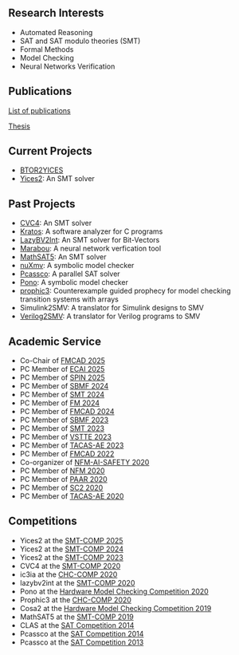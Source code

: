 
## Research Interests
* Automated Reasoning
* SAT and SAT modulo theories (SMT)
* Formal Methods
* Model Checking
* Neural Networks Verification


## Publications
[List of publications](https://ahmed-irfan.github.io/publications)

[Thesis](https://ahmed-irfan.github.io/thesis)


## Current Projects

* [BTOR2YICES](https://github.com/ahmed-irfan/btor2yices)
* [Yices2](https://yices.csl.sri.com): An SMT solver


## Past Projects

* [CVC4](https://cvc4.github.io/): An SMT solver
* [Kratos](https://es.fbk.eu/tools/kratos): A software analyzer for C programs
* [LazyBV2Int](https://github.com/yoni206/lazybv2int): An SMT solver for Bit-Vectors
* [Marabou](https://github.com/NeuralNetworkVerification/Marabou): A neural network verfication tool
* [MathSAT5](https://mathsat.fbk.eu/): An SMT solver
* [nuXmv](https://nuxmv.fbk.eu/): A symbolic model checker
* [Pcassco](http://tools.computational-logic.org/content/riss.php): A parallel SAT solver
* [Pono](https://github.com/upscale-project/pono): A symbolic model checker
* [prophic3](https://github.com/makaimann/prophic3): Counterexample guided prophecy for model checking transition systems with arrays
* Simulink2SMV: A translator for Simulink designs to SMV
* [Verilog2SMV](https://es.fbk.eu/tools/verilog2smv): A translator for Verilog programs to SMV


## Academic Service

* Co-Chair of [FMCAD 2025](https://fmcad.forsyte.at/FMCAD25/)
* PC Member of [ECAI 2025](https://ecai2025.org)
* PC Member of [SPIN 2025](https://spin-web.github.io/SPIN2025/)
* PC Member of [SBMF 2024](http://sbmf24.ifes.edu.br)
* PC Member of [SMT 2024](http://smt-workshop.cs.uiowa.edu/2024/index.shtml)
* PC Member of [FM 2024](https://www.fm24.polimi.it)
* PC Member of [FMCAD 2024](https://fmcad.org/FMCAD24/)
* PC Member of [SBMF 2023](https://sbmf23.ufam.edu.br)
* PC Member of [SMT 2023](https://smt-workshop.cs.uiowa.edu/2023/index.shtml)
* PC Member of [VSTTE 2023](https://homepage.cs.uiowa.edu/~ajreynol/VSTTE2023/)
* PC Member of [TACAS-AE 2023](https://tacas.info/artifacts-23.php)
* PC Member of [FMCAD 2022](https://fmcad.org/FMCAD22/)
* Co-organizer of [NFM-AI-SAFETY 2020](https://sites.google.com/stanford.edu/nfm-ai-safety-20/)
* PC Member of [NFM 2020](https://ti.arc.nasa.gov/events/nfm-2020/)
* PC Member of [PAAR 2020](http://paar2020.gforge.inria.fr/)
* PC Member of [SC2 2020](http://www.sc-square.org/CSA/workshop5.html)
* PC Member of [TACAS-AE 2020](https://www.etaps.org/2020/tacas)


## Competitions

* Yices2 at the [SMT-COMP 2025](https://smt-comp.github.io/2025/)
* Yices2 at the [SMT-COMP 2024](https://smt-comp.github.io/2024/)
* Yices2 at the [SMT-COMP 2023](https://smt-comp.github.io/2023/)
* CVC4 at the [SMT-COMP 2020](https://smt-comp.github.io/2020/)
* ic3ia at the [CHC-COMP 2020](https://chc-comp.github.io/2020/)
* lazybv2int at the [SMT-COMP 2020](https://smt-comp.github.io/2020/)
* Pono at the [Hardware Model Checking Competition 2020](http://fmv.jku.at/hwmcc20/)
* Prophic3 at the [CHC-COMP 2020](https://chc-comp.github.io/2020/)
* Cosa2 at the [Hardware Model Checking Competition 2019](http://fmv.jku.at/hwmcc19/)
* MathSAT5 at the [SMT-COMP 2019](https://smt-comp.github.io/2019/)
* CLAS at the [SAT Competition 2014](http://www.satcompetition.org/2014/)
* Pcassco at the [SAT Competition 2014](http://www.satcompetition.org/2014/)
* Pcassco at the [SAT Competition 2013](http://www.satcompetition.org/2013/)

